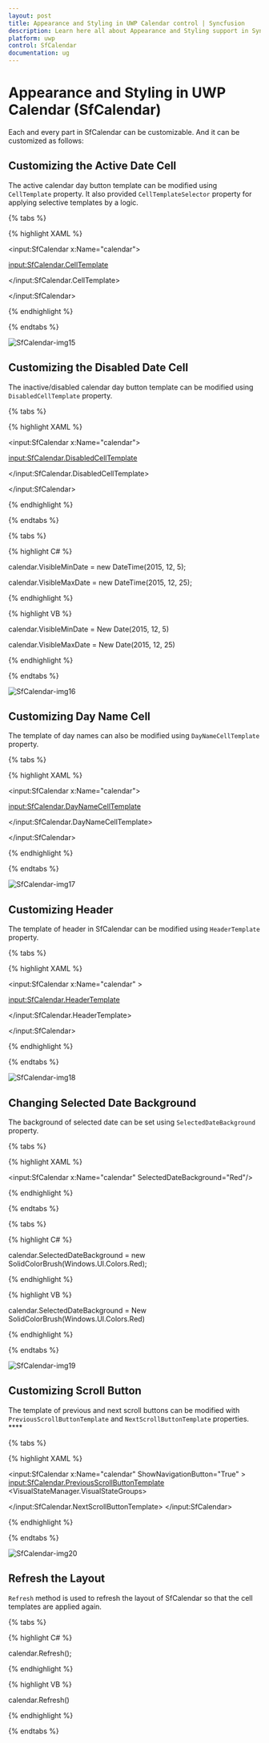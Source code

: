 ```yaml
---
layout: post
title: Appearance and Styling in UWP Calendar control | Syncfusion
description: Learn here all about Appearance and Styling support in Syncfusion UWP Calendar (SfCalendar) control and more.
platform: uwp
control: SfCalendar
documentation: ug
---
```


# Appearance and Styling in UWP Calendar (SfCalendar)

Each and every part in SfCalendar can be customizable. And it can be customized as follows:

## Customizing the Active Date Cell

The active calendar day button template can be modified using `CellTemplate` property. It also provided `CellTemplateSelector` property for applying selective templates by a logic.

{% tabs %}

{% highlight XAML %}

<input:SfCalendar x:Name="calendar">

<input:SfCalendar.CellTemplate>

<DataTemplate>

<TextBlock Text="{Binding Day}" VerticalAlignment="Center"
           HorizontalAlignment="Center" Foreground="Red"/>
           
</DataTemplate>

</input:SfCalendar.CellTemplate>

</input:SfCalendar>

{% endhighlight %}

{% endtabs %}

![SfCalendar-img15](SfCalendar-images/SfCalendar-img15.jpeg)


## Customizing the Disabled Date Cell

The inactive/disabled calendar day button template can be modified using `DisabledCellTemplate` property.

{% tabs %}

{% highlight XAML %}

<input:SfCalendar x:Name="calendar">

<input:SfCalendar.DisabledCellTemplate>

<DataTemplate>

<Grid Background="Gray">

<TextBlock Text="{Binding Day}" VerticalAlignment="Bottom"
           Foreground="White" Opacity="1" Margin="3"/>
           
</Grid>

</DataTemplate>

</input:SfCalendar.DisabledCellTemplate>

</input:SfCalendar>

{% endhighlight %}

{% endtabs %}

{% tabs %}

{% highlight C# %}

calendar.VisibleMinDate = new DateTime(2015, 12, 5);

calendar.VisibleMaxDate = new DateTime(2015, 12, 25);

{% endhighlight %}

{% highlight VB %}

calendar.VisibleMinDate = New Date(2015, 12, 5)

calendar.VisibleMaxDate = New Date(2015, 12, 25)

{% endhighlight %}

{% endtabs %}


![SfCalendar-img16](SfCalendar-images/SfCalendar-img16.jpeg)


## Customizing Day Name Cell 

The template of day names can also be modified using `DayNameCellTemplate` property.

{% tabs %}

{% highlight XAML %}

<input:SfCalendar x:Name="calendar">

<input:SfCalendar.DayNameCellTemplate>

<DataTemplate>

<TextBlock Text="{Binding}" Foreground="Red"/>

</DataTemplate>

</input:SfCalendar.DayNameCellTemplate>

</input:SfCalendar>

{% endhighlight %}

{% endtabs %}

![SfCalendar-img17](SfCalendar-images/SfCalendar-img17.jpeg)


## Customizing Header

The template of header in SfCalendar can be modified using `HeaderTemplate` property.

{% tabs %}

{% highlight XAML %}

<input:SfCalendar x:Name="calendar" >

<input:SfCalendar.HeaderTemplate>

<DataTemplate>

<TextBlock Text="{Binding}" FontSize="20" Foreground="Red"/>

</DataTemplate>

</input:SfCalendar.HeaderTemplate>

</input:SfCalendar>

{% endhighlight %}

{% endtabs %}

![SfCalendar-img18](SfCalendar-images/SfCalendar-img18.jpeg)


## Changing Selected Date Background

The background of selected date can be set using `SelectedDateBackground` property.

{% tabs %}

{% highlight XAML %}

<input:SfCalendar x:Name="calendar" SelectedDateBackground="Red"/>

{% endhighlight %}

{% endtabs %}

{% tabs %}

{% highlight C# %}

calendar.SelectedDateBackground = new SolidColorBrush(Windows.UI.Colors.Red);

{% endhighlight %}

{% highlight VB %}

calendar.SelectedDateBackground = New SolidColorBrush(Windows.UI.Colors.Red)

{% endhighlight %}

{% endtabs %}

![SfCalendar-img19](SfCalendar-images/SfCalendar-img19.jpeg)


## Customizing Scroll Button

The template of previous and next scroll buttons can be modified with `PreviousScrollButtonTemplate` and `NextScrollButtonTemplate` properties. ****

{% tabs %}

{% highlight XAML %}

<input:SfCalendar x:Name="calendar" ShowNavigationButton="True" >
<input:SfCalendar.PreviousScrollButtonTemplate>
<ControlTemplate TargetType="Button">
<Grid>
<VisualStateManager.VisualStateGroups>
<VisualStateGroup x:Name="CommonStates">
<VisualState x:Name="Normal"/>
<VisualState x:Name="PointerOver">
<Storyboard>
<ObjectAnimationUsingKeyFrames Storyboard.TargetProperty="Fill" Storyboard.TargetName="ellipse">
<DiscreteObjectKeyFrame KeyTime="0" Value="#414242"/>
</ObjectAnimationUsingKeyFrames>
<ObjectAnimationUsingKeyFrames Storyboard.TargetProperty="Fill" Storyboard.TargetName="Triangle">
<DiscreteObjectKeyFrame KeyTime="0" Value="#2FA0D5"/>
</ObjectAnimationUsingKeyFrames>
</Storyboard>
</VisualState>
<VisualState x:Name="Pressed">
<Storyboard>
<ObjectAnimationUsingKeyFrames Storyboard.TargetProperty="Fill" Storyboard.TargetName="ellipse">
<DiscreteObjectKeyFrame KeyTime="0" Value="#2FA0D5"/>
</ObjectAnimationUsingKeyFrames>
<ObjectAnimationUsingKeyFrames Storyboard.TargetProperty="Fill" Storyboard.TargetName="Triangle">
<DiscreteObjectKeyFrame KeyTime="0" Value="#ECEEEE"/>
</ObjectAnimationUsingKeyFrames>
</Storyboard>
</VisualState>
<VisualState x:Name="Disabled">
<Storyboard>
<ObjectAnimationUsingKeyFrames Storyboard.TargetProperty="Fill" Storyboard.TargetName="ellipse">
<DiscreteObjectKeyFrame KeyTime="0" Value="{StaticResource ButtonDisabledBackgroundThemeBrush}"/>
</ObjectAnimationUsingKeyFrames>
<ObjectAnimationUsingKeyFrames Storyboard.TargetProperty="Fill" Storyboard.TargetName="Triangle">
<DiscreteObjectKeyFrame KeyTime="0" Value="{StaticResource ButtonDisabledForegroundThemeBrush}"/>
</ObjectAnimationUsingKeyFrames>
</Storyboard>
</VisualState>

</VisualStateGroup>
<VisualStateGroup x:Name="FocusStates">
<VisualState x:Name="Focused">
<Storyboard>
<DoubleAnimation Duration="0" To="1" Storyboard.TargetProperty="Opacity" Storyboard.TargetName="FocusVisualWhite"/>
<DoubleAnimation Duration="0" To="1" Storyboard.TargetProperty="Opacity" Storyboard.TargetName="FocusVisualBlack"/>
</Storyboard>
</VisualState>
<VisualState x:Name="Unfocused"/>
<VisualState x:Name="PointerFocused"/>
</VisualStateGroup>
</VisualStateManager.VisualStateGroups>
<Grid>
<Ellipse x:Name="ellipse"
Canvas.Top="50"
Canvas.Left="50"
Fill="Red"
Margin="3" Width="25" Height="25"
StrokeThickness="{TemplateBinding BorderThickness}"
Stroke="{TemplateBinding BorderBrush}">
</Ellipse>
<Border x:Name="Border" VerticalAlignment="Center" HorizontalAlignment="Center">
<Path x:Name="Triangle" 
Data="F1M646.688,13.5518L646.783,13.4593 646.965,13.639 668.383,35.0583 689.459,35.0583 665.155,10.751 657.503,3.10126 657.323,2.92023 664.876,-4.63837 689.184,-28.9417 668.109,-28.9417 646.688,-7.52637 636.15,3.01398 646.688,13.5518z" Stretch="Uniform" Fill="{TemplateBinding Foreground}" Width="12" Height="12"
Margin="-0.5,0,1.3,0" RenderTransformOrigin="0.5,0.5">
<Path.RenderTransform>
<TransformGroup>
<TransformGroup.Children>
<RotateTransform Angle="180" />
<ScaleTransform ScaleX="-1" ScaleY="-1" />
</TransformGroup.Children>
</TransformGroup>
</Path.RenderTransform>
</Path>
</Border>
</Grid>
<Rectangle x:Name="FocusVisualWhite" IsHitTestVisible="False" Opacity="0" StrokeDashOffset="1.5" StrokeEndLineCap="Square" Stroke="{StaticResource FocusVisualWhiteStrokeThemeBrush}" StrokeDashArray="1,1"/>
<Rectangle x:Name="FocusVisualBlack" IsHitTestVisible="False" Opacity="0" StrokeDashOffset="0.5" StrokeEndLineCap="Square" Stroke="{StaticResource FocusVisualBlackStrokeThemeBrush}" StrokeDashArray="1,1"/>
</Grid>
</ControlTemplate>
</input:SfCalendar.PreviousScrollButtonTemplate>
<input:SfCalendar.NextScrollButtonTemplate>
<ControlTemplate TargetType="Button">
<Grid>
<VisualStateManager.VisualStateGroups>
<VisualStateGroup x:Name="CommonStates">
<VisualState x:Name="Normal"/>
<VisualState x:Name="PointerOver">
<Storyboard>
<ObjectAnimationUsingKeyFrames Storyboard.TargetProperty="Fill" Storyboard.TargetName="ellipse">
<DiscreteObjectKeyFrame KeyTime="0" Value="#414242"/>
</ObjectAnimationUsingKeyFrames>
<ObjectAnimationUsingKeyFrames Storyboard.TargetProperty="Fill" Storyboard.TargetName="Triangle">
<DiscreteObjectKeyFrame KeyTime="0" Value="#2FA0D5"/>
</ObjectAnimationUsingKeyFrames>
</Storyboard>
</VisualState>
<VisualState x:Name="Pressed">
<Storyboard>
<ObjectAnimationUsingKeyFrames Storyboard.TargetProperty="Fill" Storyboard.TargetName="ellipse">
<DiscreteObjectKeyFrame KeyTime="0" Value="#2FA0D5"/>
</ObjectAnimationUsingKeyFrames>
<ObjectAnimationUsingKeyFrames Storyboard.TargetProperty="Fill" Storyboard.TargetName="Triangle">
<DiscreteObjectKeyFrame KeyTime="0" Value="#ECEEEE"/>
</ObjectAnimationUsingKeyFrames>
</Storyboard>
</VisualState>
<VisualState x:Name="Disabled">
<Storyboard>
<ObjectAnimationUsingKeyFrames Storyboard.TargetProperty="Fill" Storyboard.TargetName="ellipse">
<DiscreteObjectKeyFrame KeyTime="0" Value="{StaticResource ButtonDisabledBackgroundThemeBrush}"/>
</ObjectAnimationUsingKeyFrames>
<ObjectAnimationUsingKeyFrames Storyboard.TargetProperty="Fill" Storyboard.TargetName="Triangle">
<DiscreteObjectKeyFrame KeyTime="0" Value="{StaticResource ButtonDisabledForegroundThemeBrush}"/>
</ObjectAnimationUsingKeyFrames>
</Storyboard>
</VisualState>
</VisualStateGroup>
<VisualStateGroup x:Name="FocusStates">
<VisualState x:Name="Focused">
<Storyboard>
<DoubleAnimation Duration="0" To="1" Storyboard.TargetProperty="Opacity" Storyboard.TargetName="FocusVisualWhite"/>
<DoubleAnimation Duration="0" To="1" Storyboard.TargetProperty="Opacity" Storyboard.TargetName="FocusVisualBlack"/>
</Storyboard>
</VisualState>
<VisualState x:Name="Unfocused"/>
<VisualState x:Name="PointerFocused"/>
</VisualStateGroup>
</VisualStateManager.VisualStateGroups>
<Grid>
<Ellipse x:Name="ellipse"
Canvas.Top="50"
Canvas.Left="50"
Fill="Red"
Margin="3" Width="25" Height="25"
StrokeThickness="{TemplateBinding BorderThickness}"
Stroke="{TemplateBinding BorderBrush}">
</Ellipse>
<Border x:Name="Border" VerticalAlignment="Center" HorizontalAlignment="Center">
<Path x:Name="Triangle" 
Data="F1M646.688,13.5518L646.783,13.4593 646.965,13.639 668.383,35.0583 689.459,35.0583 665.155,10.751 657.503,3.10126 657.323,2.92023 664.876,-4.63837 689.184,-28.9417 668.109,-28.9417 646.688,-7.52637 636.15,3.01398 646.688,13.5518z" Stretch="Uniform" Fill="{TemplateBinding Foreground}" Width="12" Height="12" 
Margin="-1,0,-1,0" RenderTransformOrigin="0.5,0.5">
<Path.RenderTransform>
<TransformGroup>
<TransformGroup.Children>
<RotateTransform Angle="0" />
<ScaleTransform ScaleX="-1" ScaleY="-1" />
</TransformGroup.Children>
</TransformGroup>
</Path.RenderTransform>
</Path>
</Border>
</Grid>
<Rectangle x:Name="FocusVisualWhite" IsHitTestVisible="False" Opacity="0" StrokeDashOffset="1.5" StrokeEndLineCap="Square" Stroke="{StaticResource FocusVisualWhiteStrokeThemeBrush}" StrokeDashArray="1,1"/>
<Rectangle x:Name="FocusVisualBlack" IsHitTestVisible="False" Opacity="0" StrokeDashOffset="0.5" StrokeEndLineCap="Square" Stroke="{StaticResource FocusVisualBlackStrokeThemeBrush}" StrokeDashArray="1,1"/>
</Grid>
</ControlTemplate>

</input:SfCalendar.NextScrollButtonTemplate>
</input:SfCalendar>


{% endhighlight %}

{% endtabs %}


![SfCalendar-img20](SfCalendar-images/SfCalendar-img20.jpeg)

## Refresh the Layout

`Refresh` method is used to refresh the layout of SfCalendar so that the cell templates are applied again.

{% tabs %}

{% highlight C# %}

calendar.Refresh();

{% endhighlight %}

{% highlight VB %}

calendar.Refresh()

{% endhighlight %}

{% endtabs %}
